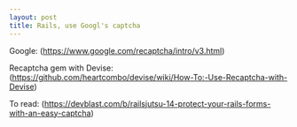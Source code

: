 ```yaml
---
layout: post
title: Rails, use Googl's captcha
---
```




Google: (https://www.google.com/recaptcha/intro/v3.html)

Recaptcha gem with Devise: (https://github.com/heartcombo/devise/wiki/How-To:-Use-Recaptcha-with-Devise)



To read: (https://devblast.com/b/railsjutsu-14-protect-your-rails-forms-with-an-easy-captcha)
